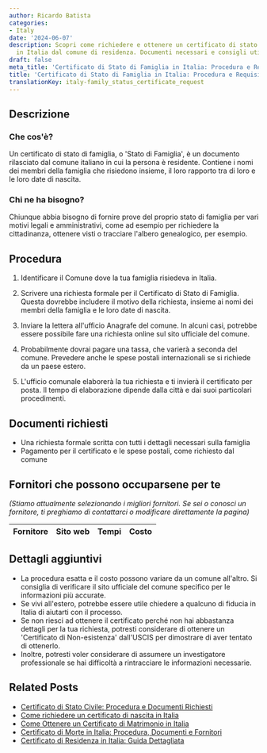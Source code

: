 ```yaml
---
author: Ricardo Batista
categories:
- Italy
date: '2024-06-07'
description: Scopri come richiedere e ottenere un certificato di stato di famiglia
  in Italia dal comune di residenza. Documenti necessari e consigli utili inclusi.
draft: false
meta_title: 'Certificato di Stato di Famiglia in Italia: Procedura e Requisiti'
title: 'Certificato di Stato di Famiglia in Italia: Procedura e Requisiti'
translationKey: italy-family_status_certificate_request
---
```



## Descrizione
### Che cos'è?
Un certificato di stato di famiglia, o 'Stato di Famiglia', è un documento rilasciato dal comune italiano in cui la persona è residente. Contiene i nomi dei membri della famiglia che risiedono insieme, il loro rapporto tra di loro e le loro date di nascita.

### Chi ne ha bisogno?
Chiunque abbia bisogno di fornire prove del proprio stato di famiglia per vari motivi legali e amministrativi, come ad esempio per richiedere la cittadinanza, ottenere visti o tracciare l'albero genealogico, per esempio.

## Procedura

1. Identificare il Comune dove la tua famiglia risiedeva in Italia.

2. Scrivere una richiesta formale per il Certificato di Stato di Famiglia. Questa dovrebbe includere il motivo della richiesta, insieme ai nomi dei membri della famiglia e le loro date di nascita.

3. Inviare la lettera all'ufficio Anagrafe del comune. In alcuni casi, potrebbe essere possibile fare una richiesta online sul sito ufficiale del comune.

4. Probabilmente dovrai pagare una tassa, che varierà a seconda del comune. Prevedere anche le spese postali internazionali se si richiede da un paese estero.

5. L'ufficio comunale elaborerà la tua richiesta e ti invierà il certificato per posta. Il tempo di elaborazione dipende dalla città e dai suoi particolari procedimenti.

## Documenti richiesti
- Una richiesta formale scritta con tutti i dettagli necessari sulla famiglia
- Pagamento per il certificato e le spese postali, come richiesto dal comune

## Fornitori che possono occuparsene per te

_(Stiamo attualmente selezionando i migliori fornitori. Se sei o conosci un fornitore, ti preghiamo di contattarci o modificare direttamente la pagina)_

| Fornitore       |     Sito web    |     Tempi        |       Costo      |
| --------------- | --------------- |  :-------------: | :-------------: |

## Dettagli aggiuntivi
- La procedura esatta e il costo possono variare da un comune all'altro. Si consiglia di verificare il sito ufficiale del comune specifico per le informazioni più accurate.
- Se vivi all'estero, potrebbe essere utile chiedere a qualcuno di fiducia in Italia di aiutarti con il processo.
- Se non riesci ad ottenere il certificato perché non hai abbastanza dettagli per la tua richiesta, potresti considerare di ottenere un 'Certificato di Non-esistenza' dall'USCIS per dimostrare di aver tentato di ottenerlo.
- Inoltre, potresti voler considerare di assumere un investigatore professionale se hai difficoltà a rintracciare le informazioni necessarie.


## Related Posts

- [Certificato di Stato Civile: Procedura e Documenti Richiesti](https://tramitit.com/it/guides/italy/certificato_di_stato_civile/)
- [Come richiedere un certificato di nascita in Italia](https://tramitit.com/it/guides/italy/richiesta_certificato_di_nascita/)
- [Come Ottenere un Certificato di Matrimonio in Italia](https://tramitit.com/it/guides/italy/richiesta_certificato_di_matrimonio/)
- [Certificato di Morte in Italia: Procedura, Documenti e Fornitori](https://tramitit.com/it/guides/italy/richiesta_certificato_di_morte/)
- [Certificato di Residenza in Italia: Guida Dettagliata](https://tramitit.com/it/guides/italy/richiesta_certificato_di_residenza/)